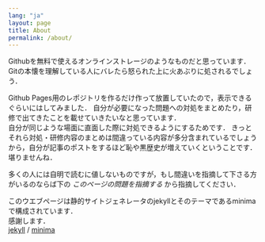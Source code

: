 ```yaml
---
lang: "ja"
layout: page
title: About
permalink: /about/
---
```


Githubを無料で使えるオンラインストレージのようなものだと思っています．
Gitの本懐を理解している人にバレたら怒られた上に火あぶりに処されるでしょう．

Github Pages用のレポジトリを作るだけ作って放置していたので，表示できるぐらいにはしてみました．
自分が必要になった問題への対処をまとめたり，研修で出てきたことを載せていきたいなと思っています．<br>
自分が同じような場面に直面した際に対処できるようにするためです．
きっとそれら対処・研修内容のまとめは間違っている内容が多分含まれているでしょうから，自分が記事のポストをするほど恥や黒歴史が増えていくということです．
堪りませんね．

多くの人には自明で読むに値しないものですが，もし間違いを指摘して下さる方がいるのならば下の *このページの問題を指摘する* から指摘してください．

このウエブページは静的サイトジェネレータのjekyllとそのテーマであるminimaで構成されています．<br>
感謝します．<br>
[jekyll](https://github.com/jekyll) /
[minima](https://github.com/jekyll/minima)